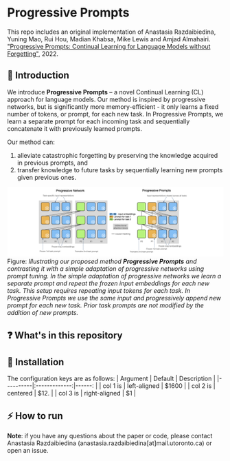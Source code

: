 # Progressive Prompts

This repo includes an original implementation of Anastasia Razdaibiedina, Yuning Mao, Rui Hou, Madian Khabsa, Mike Lewis and Amjad Almahairi. ["Progressive Prompts: Continual Learning for Language Models without Forgetting"](https://openreview.net/pdf?id=UJTgQBc91_), 2022.

## :star2: Introduction
We introduce **Progressive Prompts** – a novel Continual Learning (CL) approach for language models. Our
method is inspired by progressive networks, but is significantly more memory-efficient - it
only learns a fixed number of tokens, or prompt, for each new task. In Progressive Prompts, we learn a separate prompt for each incoming task and sequentially concatenate it with previously learned prompts. 

Our method can: 

1) alleviate catastrophic forgetting by preserving the knowledge acquired in previous prompts, and 
2) transfer knowledge to future tasks by sequentially learning new prompts given
previous ones. 


![Progressive Prompts schematics](/images/illustration.png)
Figure: *Illustrating our proposed method **Progressive Prompts** and contrasting it with a simple
adaptation of progressive networks using prompt tuning. In the simple adaptation of progressive
networks we learn a separate prompt and repeat the frozen input embeddings for each new task.
This setup requires repeating input tokens for each task. In Progressive Prompts we use the same
input and progressively append new prompt for each new task. Prior task prompts are not modified
by the addition of new prompts.*

## :question: What's in this repository

## :wrench: Installation

The configuration keys are as follows:
| Argument |   Default     |  Description |
|----------|:-------------:|------:   |
| col 1 is |  left-aligned | $1600    |
| col 2 is |    centered   |   $12.   |
| col 3 is | right-aligned |    $1    |
## :zap: How to run 


**Note**: if you have any questions about the paper or code, please contact Anastasia Razdaibiedina (anastasia.razdaibiedina[at]mail.utoronto.ca) or open an issue.
